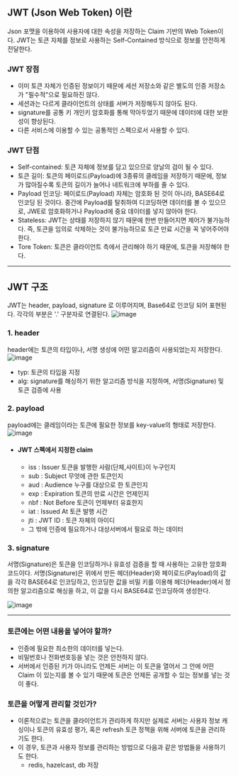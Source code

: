 ## JWT (Json Web Token) 이란
Json 포맷을 이용하여 사용자에 대한 속성을 저장하는 Claim 기반의 Web Token이다.
JWT는 토큰 자체를 정보로 사용하는 Self-Contained 방식으로 정보를 안전하게 전달한다.

### JWT 장점
- 이미 토큰 자체가 인증된 정보이기 때문에 세션 저장소와 같은 별도의 인증 저장소가 "필수적"으로 필요하진 않다.
- 세션과는 다르게 클라이언트의 상태를 서버가 저장해두지 않아도 된다.
- signature를 공통 키 개인키 암호화를 통해 막아두었기 때문에 데이터에 대한 보완성이 향상된다.
- 다른 서비스에 이용할 수 있는 공통적인 스펙으로서 사용할 수 있다.

### JWT 단점
- Self-contained: 토큰 자체에 정보를 담고 있으므로 양날의 검이 될 수 있다. 
- 토큰 길이: 토큰의 페이로드(Payload)에 3종류의 클레임을 저장하기 때문에, 정보가 많아질수록 토큰의 길이가 늘어나 네트워크에 부하를 줄 수 있다. 
- Payload 인코딩: 페이로드(Payload) 자체는 암호화 된 것이 아니라, BASE64로 인코딩 된 것이다. 중간에 Payload를 탈취하여 디코딩하면 데이터를 볼 수 있으므로, JWE로 암호화하거나 Payload에 중요 데이터를 넣지 않아야 한다. 
- Stateless: JWT는 상태를 저장하지 않기 때문에 한번 만들어지면 제어가 불가능하다. 즉, 토큰을 임의로 삭제하는 것이 불가능하므로 토큰 만료 시간을 꼭 넣어주어야 한다. 
- Tore Token: 토큰은 클라이언트 측에서 관리해야 하기 때문에, 토큰을 저장해야 한다.

<hr>

## JWT 구조
JWT는 header, payload, signature 로 이루어지며, Base64로 인코딩 되어 표현된다. 각각의 부분은 '.' 구분자로 연결된다.
![image](https://user-images.githubusercontent.com/92259017/154797655-be1a7266-845e-4bf5-8d2a-f16aab051d1f.png)

### 1. header
header에는 토큰의 타입이나, 서명 생성에 어떤 알고리즘이 사용되었는지 저장한다.
![image](https://user-images.githubusercontent.com/92259017/154797641-5d4dbfd2-c632-42b3-8253-774838b0a012.png)
- typ: 토큰의 타입을 지정
- alg: signature를 해싱하기 위한 알고리즘 방식을 지정하며, 서명(Signature) 및 토큰 검증에 사용

### 2. payload
payload에는 클레임이라는 토큰에 필요한 정보를 key-value의 형태로 저장한다.
![image](https://user-images.githubusercontent.com/92259017/154797667-4025ff1a-7dee-4397-97ca-92fb83057b4d.png)

- #### JWT 스펙에서 지정한 claim
  - iss : Issuer 토큰을 발행한 사람(단체,사이트)이 누구인지
  - sub : Subject 무엇에 관한 토큰인지
  - aud : Audience 누구를 대상으로 한 토큰인지
  - exp : Expiration 토큰의 만료 시간은 언제인지
  - nbf : Not Before 토큰이 언제부터 유효한지
  - iat : Issued At 토큰 발행 시간
  - jti : JWT ID : 토큰 자체의 아이디
  - 그 밖에 인증에 필요하거나 대상서버에서 필요로 하는 데이터

### 3. signature
서명(Signature)은 토큰을 인코딩하거나 유효성 검증을 할 때 사용하는 고유한 암호화 코드이다.
서명(Signature)은 위에서 만든 헤더(Header)와 페이로드(Payload)의 값을 각각 BASE64로 인코딩하고,
인코딩한 값을 비밀 키를 이용해 헤더(Header)에서 정의한 알고리즘으로 해싱을 하고, 이 값을 다시 BASE64로 인코딩하여 생성한다.

![image](https://user-images.githubusercontent.com/92259017/154797688-93275a21-907a-4882-b240-f7c8ac8be35a.png)

<hr>

### 토큰에는 어떤 내용을 넣어야 할까?
- 인증에 필요한 최소한의 데이터를 넣는다.
- 비밀번호나 전화번호등을 넣는 것은 안전하지 않다.
- 서버에서 인증된 키가 아니라도 언제든 서버는 이 토큰을 열어서 그 안에 어떤 Claim 이 있는지를 볼 수 있기 때문에
  토큰은 언제든 공개할 수 있는 정보를 넣는 것이 좋다.

### 토큰을 어떻게 관리할 것인가?
- 이론적으로는 토큰을 클라이언트가 관리하게 하지만
실제로 서버는 사용자 정보 캐싱이나 토큰의 유효성 평가,
혹은 refresh 토큰 정책을 위해 서버에 토큰을 관리하기도 한다.
- 이 경우, 토큰과 사용자 정보를 관리하는 방법으로 다음과 같은 방법들을 사용하기도 한다.
  - redis, hazelcast, db 저장


